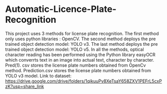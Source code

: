 # Automatic-Licence-Plate-Recognition
This project uses 3 methods for license plate recognition. 
The first method only uses python libraries : OpenCV. 
The second method deploys the pre trained object detection model: YOLO v3.
The last method deploys the pre trained object detection model: YOLO v5.
In all the methods, optical character reading has been performed using the Python library easyOCR which converrts text in an image into actual text, character by character.
Pred(1). csv stores the license plate numbers obtained from OpenCv method.
Prediction.csv stores the license plate numbers obtained from YOLO v3 model.
Link to dataset: https://drive.google.com/drive/folders/1qikuuPv8XeTsaY658ZXV1PEFrL5cxPzK?usp=share_link
